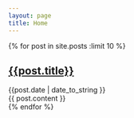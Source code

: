 ```yaml
---
layout: page
title: Home
---
```


<div class="posts">
{% for post in site.posts :limit 10 %}
    <div class="post">
        <div class="meta">
            <h2><a href="{{post.url}}">{{post.title}}</a></h2>
            <div class="date">{{post.date | date_to_string }}</div>
        </div>
        <div class="content">
        {{ post.content }}
        </div><!--class=content-->
    </div><!--class=post-->
{% endfor %}
</div><!--class=posts-->

